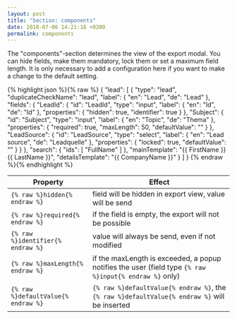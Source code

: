```yaml
---
layout: post
title: "Section: components"
date: 2018-07-06 14:21:18 +0200
permalink: components
---
```

The "components"-section determines the view of the export modal. You can hide fields, make them mandatory, lock them or set a maximum field length.
It is only necessary to add a configuration here if you want to make a change to the default setting.


{% highlight json %}{% raw %}
{
  "lead": [
    {
      "type": "lead",
      "duplicateCheckName": "lead",
      "label": {
        "en": "Lead",
        "de": "Lead"
      },
      "fields": {
        "LeadId": {
          "id": "LeadId",
          "type": "input",
          "label": {
            "en": "Id",
            "de": "Id"
          },
          "properties": {
            "hidden": true,
            "identifier": true
          }
        },
        "Subject": {
          "id": "Subject",
          "type": "input",
          "label": {
            "en": "Topic",
            "de": "Thema"
          },
          "properties": {
            "required": true,
            "maxLength": 50,
            "defaultValue": ""
          }
        },
        "LeadSource": {
          "id": "LeadSource",
          "type": "select",
          "label": {
            "en": "Lead source",
            "de": "Leadquelle"
          },
          "properties": {
            "locked": true,
            "defaultValue": ""
          }
        }
      },
      "search": {
        "ids": [
          "FullName"
        ]
      },
      "mainTemplate": "{{ FirstName }} {{ LastName }}",
      "detailsTemplate": "{{ CompanyName }}"
    }
  ]
}
{% endraw %}{% endhighlight %}

| Property                       | Effect                                |
|--------------------------------|---------------------------------------|
| `{% raw %}hidden{% endraw %}`  | field will be hidden in export view, value will be send |
| `{% raw %}required{% endraw %}` | if the field is empty, the export will not be possible |
| `{% raw %}identifier{% endraw %}` | value will always be send, even if not modified |
| `{% raw %}maxLength{% endraw %}` | if the maxLength is exceeded, a popup notifies the user (field type `{% raw %}input{% endraw %}` only) |
| `{% raw %}defaultValue{% endraw %}` | `{% raw %}defaultValue{% endraw %}`, the `{% raw %}defaultValue{% endraw %}` will be inserted |
